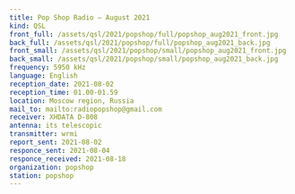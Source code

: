 ```yaml
---
title: Pop Shop Radio — August 2021
kind: QSL
front_full: /assets/qsl/2021/popshop/full/popshop_aug2021_front.jpg
back_full: /assets/qsl/2021/popshop/full/popshop_aug2021_back.jpg
front_small: /assets/qsl/2021/popshop/small/popshop_aug2021_front.jpg
back_small: /assets/qsl/2021/popshop/small/popshop_aug2021_back.jpg
frequency: 5950 kHz
language: English
reception_date: 2021-08-02
reception_time: 01.00-01.59
location: Moscow region, Russia
mail_to: mailto:radiopopshop@gmail.com
receiver: XHDATA D-808
antenna: its telescopic
transmitter: wrmi
report_sent: 2021-08-02
responce_sent: 2021-08-04
responce_received: 2021-08-18
organization: popshop
station: popshop
---
```


